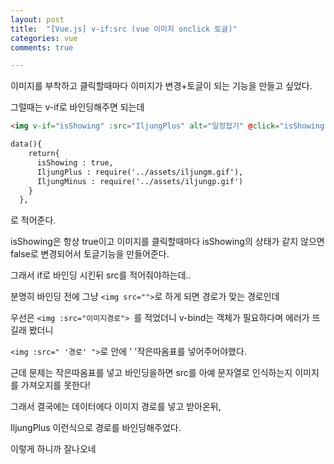 ```yaml
---
layout: post
title:  "[Vue.js] v-if:src (vue 이미지 onclick 토글)"
categories: vue 
comments: true

---
```




이미지를 부착하고 클릭할때마다 이미지가 변경+토글이 되는 기능을 만들고 싶었다.

그럴때는 v-if로 바인딩해주면 되는데 

```html
<img v-if="isShowing" :src="IljungPlus" alt="일정접기" @click="isShowing = !isShowing">

data(){
    return{
      isShowing : true,
      IljungPlus : require('../assets/iljungm.gif'),
      IljungMinus : require('../assets/iljungp.gif')
    }
  },
```



로 적어준다.

isShowing은 항상 true이고 이미지를 클릭할때마다 isShowing의 상태가 같지 않으면 false로 변경되어서 토글기능을 만들어준다.



그래서 if로 바인딩 시킨뒤 src를 적어줘야하는데..

분명히 바인딩 전에 그냥 `<img src="">`로 하게 되면 경로가 맞는 경로인데

우선은 `<img :src="이미지경로"> `를 적었더니 v-bind는 객체가 필요하다며 에러가 뜨길래 봤더니

`<img :src=" '경로' ">`로 안에 ' '작은따옴표를 넣어주어야했다.

근데 문제는 작은따옴표를 넣고 바인딩을하면 src를 아예 문자열로 인식하는지 이미지를 가져오지를 못한다! 

그래서 결국에는 데이터에다 이미지 경로를 넣고 받아온뒤, 

IljungPlus 이런식으로 경로를 바인딩해주었다.

이렇게 하니까 잘나오네